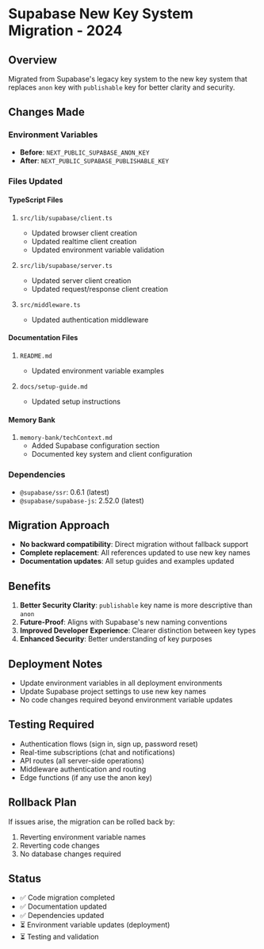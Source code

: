 # Supabase New Key System Migration - 2024

## Overview
Migrated from Supabase's legacy key system to the new key system that replaces `anon` key with `publishable` key for better clarity and security.

## Changes Made

### Environment Variables
- **Before**: `NEXT_PUBLIC_SUPABASE_ANON_KEY`
- **After**: `NEXT_PUBLIC_SUPABASE_PUBLISHABLE_KEY`

### Files Updated

#### TypeScript Files
1. `src/lib/supabase/client.ts`
   - Updated browser client creation
   - Updated realtime client creation
   - Updated environment variable validation

2. `src/lib/supabase/server.ts`
   - Updated server client creation
   - Updated request/response client creation

3. `src/middleware.ts`
   - Updated authentication middleware

#### Documentation Files
1. `README.md`
   - Updated environment variable examples

2. `docs/setup-guide.md`
   - Updated setup instructions

#### Memory Bank
1. `memory-bank/techContext.md`
   - Added Supabase configuration section
   - Documented key system and client configuration

### Dependencies
- `@supabase/ssr`: 0.6.1 (latest)
- `@supabase/supabase-js`: 2.52.0 (latest)

## Migration Approach
- **No backward compatibility**: Direct migration without fallback support
- **Complete replacement**: All references updated to use new key names
- **Documentation updates**: All setup guides and examples updated

## Benefits
1. **Better Security Clarity**: `publishable` key name is more descriptive than `anon`
2. **Future-Proof**: Aligns with Supabase's new naming conventions
3. **Improved Developer Experience**: Clearer distinction between key types
4. **Enhanced Security**: Better understanding of key purposes

## Deployment Notes
- Update environment variables in all deployment environments
- Update Supabase project settings to use new key names
- No code changes required beyond environment variable updates

## Testing Required
- Authentication flows (sign in, sign up, password reset)
- Real-time subscriptions (chat and notifications)
- API routes (all server-side operations)
- Middleware authentication and routing
- Edge functions (if any use the anon key)

## Rollback Plan
If issues arise, the migration can be rolled back by:
1. Reverting environment variable names
2. Reverting code changes
3. No database changes required

## Status
- ✅ Code migration completed
- ✅ Documentation updated
- ✅ Dependencies updated
- ⏳ Environment variable updates (deployment)
- ⏳ Testing and validation 